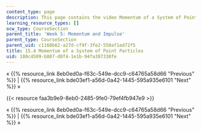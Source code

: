 ```yaml
---
content_type: page
description: This page contains the video Momentum of a System of Point Particles.
learning_resource_types: []
ocw_type: CourseSection
parent_title: 'Week 5: Momentum and Impulse'
parent_type: CourseSection
parent_uid: c1168b62-a27d-cf9f-3fe2-550af1ed72f5
title: 15.4 Momentum of a System of Point Particles
uid: 180c4509-b887-d8f4-1e1b-94fa387338fe
---
```


« {{% resource_link 8eb0ed0a-f63c-549e-dcc9-c64765a58d66 "Previous" %}} | {{% resource_link bde03ef1-a56d-0a42-1445-595a935e6101 "Next" %}} »

{{< resource faa3b9e9-8eb0-2485-9fe0-79ef4fb947e9 >}}

« {{% resource_link 8eb0ed0a-f63c-549e-dcc9-c64765a58d66 "Previous" %}} | {{% resource_link bde03ef1-a56d-0a42-1445-595a935e6101 "Next" %}} »